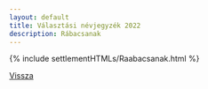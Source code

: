 ```yaml
---
layout: default
title: Választási névjegyzék 2022
description: Rábacsanak
---
```


{% include settlementHTMLs/Raabacsanak.html %}

[Vissza](./)